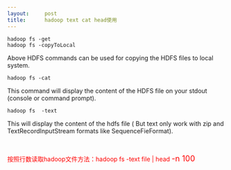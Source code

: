 ```yaml
---
layout:     post
title:      hadoop text cat head使用
---
```

<div id="article_content" class="article_content clearfix csdn-tracking-statistics" data-pid="blog" data-mod="popu_307" data-dsm="post">
								            <link rel="stylesheet" href="https://csdnimg.cn/release/phoenix/template/css/ck_htmledit_views-f76675cdea.css">
						<div class="htmledit_views" id="content_views">
                
<div class="post-text">
<pre><span style="font-size:14px;"><code>hadoop fs -get 
hadoop fs -copyToLocal 
</code></span></pre>
<p><span style="font-size:14px;">Above HDFS commands can be used for copying the HDFS files to local system.</span></p>
<pre><span style="font-size:14px;"><code>hadoop fs -cat 
</code></span></pre>
<p><span style="font-size:14px;">This command will display the content of the HDFS file on your stdout (console or command prompt).</span></p>
<pre><span style="font-size:14px;"><code>hadoop fs  -text 
</code></span></pre>
<p><span style="font-size:14px;">This will display the content of the hdfs file ( But text only work with zip and TextRecordInputStream formats like SequenceFieFormat).</span></p>
<p><span style="font-size:14px;color:#FF0000;"><br></span></p>
<p><span style="font-size:14px;color:#FF0000;">按照行数读取hadoop文件方法：hadoop fs -text file | head</span><span style="color:#FF0000;">
<span style="font-size:18px;">-n 100</span></span><br></p>
</div>
            </div>
                </div>